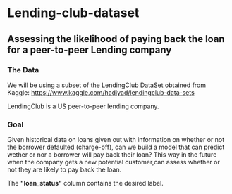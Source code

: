 # Lending-club-dataset

## Assessing the likelihood of paying back the loan for a peer-to-peer Lending company

### The Data
We will be using a subset of the LendingClub DataSet obtained from Kaggle: https://www.kaggle.com/hadiyad/lendingclub-data-sets

LendingClub is a US peer-to-peer lending company.

### Goal

Given historical data on loans given out with information on whether or not the borrower defaulted (charge-off), can we build a model that can predict wether or nor a borrower will pay back their loan? This way in the future when the company gets a new potential customer,can assess whether or not they are likely to pay back the  loan.

The **"loan_status"** column contains the desired label.
